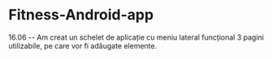 # Fitness-Android-app

16.06 -- Am creat un schelet de aplicație cu meniu lateral funcțional
		3 pagini utilizabile, pe care vor fi adăugate elemente.
